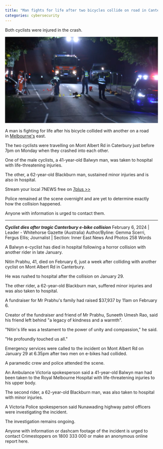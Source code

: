 ```yaml
---
title: "Man fights for life after two bicycles collide on road in Canterbury, Melbourne"
categories: cybersecurity
---
```


Both cyclists were injured in the crash.

![Man fights for life after two bicycles collide on road in Canterbury, Melbourne](assets/images/phototwobicyclecollision.jpeg)


A man is fighting for life after his bicycle collided with another on a road in [Melbourne's](https://7news.com.au/news/melbourne) east.

The two cyclists were travelling on Mont Albert Rd in Caterbury just before 7pm on Monday when they crashed into each other.

One of the male cyclists, a 41-year-old Balwyn man, was taken to hospital with life-threatening injuries.

The other, a 62-year-old Blackburn man, sustained minor injuries and is also in hospital.

Stream your local 7NEWS free on [7plus >>](https://7plus.com.au/news?utm_source=7NEWS&utm_medium=contextual-link&utm_campaign=news-articles)

Police remained at the scene overnight and are yet to determine exactly how the collision happened.

Anyone with information is urged to contact them.

-----------------------------------------------------------

***Cyclist dies after tragic Canterbury e-bike collision***
February 6, 2024 | Leader - Whitehorse Gazette (Australia)
Author/Byline: Gemma Scerri, Fergus Ellis; Journalist | Section: Inner East News And Photos
258 Words


A Balwyn e-cyclist has died in hospital following a horror collision with another rider in late January.

Nitin Prabhu, 41, died on February 6, just a week after colliding with another cyclist on Mont Albert Rd in Canterbury.

He was rushed to hospital after the collision on January 29.

The other rider, a 62-year-old Blackburn man, suffered minor injuries and was also taken to hospital.

A fundraiser for Mr Prabhu's family had raised $37,937 by 11am on February 6.

Creator of the fundraiser and friend of Mr Prabhu, Suneeth Umesh Rao, said his friend left behind "a legacy of kindness and a warmth".

"Nitin's life was a testament to the power of unity and compassion," he said.

"He profoundly touched us all."

Emergency services were called to the incident on Mont Albert Rd on January 29 at 6.35pm after two men on e-bikes had collided.

A paramedic crew and police attended the scene.

An Ambulance Victoria spokesperson said a 41-year-old Balwyn man had been taken to the Royal Melbourne Hospital with life-threatening injuries to his upper body.

The second rider, a 62-year-old Blackburn man, was also taken to hospital with minor injuries.

A Victoria Police spokesperson said Nunawading highway patrol officers were investigating the incident.

The investigation remains ongoing.

Anyone with information or dashcam footage of the incident is urged to contact Crimestoppers on 1800 333 000 or make an anonymous online report here.